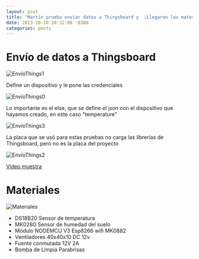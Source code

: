 ```yaml
---
layout: post
title: "Martín prueba enviar datos a Thingsboard y  ¡Llegaron los materiales!"
date: 2023-10-10 20:32:00 -0300
categories: posts
---
```


# Envío de datos a Thingsboard

![EnvíoThings1](/proyecto-plant-o-matic/assets/EnvíoThings1.jpg)

Define un dispositivo y le pone las credenciales

![EnvíoThings0](/proyecto-plant-o-matic/assets/EnvíoThings0.jpg)

Lo importante es el else, que se define el json con el dispositivo que hayamos creado, en este caso "temperature"

![EnvíoThings3](/proyecto-plant-o-matic/assets/EnvíoThings3.jpg)

La placa que se usó para estas pruebas no carga las librerias de Thingsboard, pero no es la placa del proyecto

![EnvíoThings2](/proyecto-plant-o-matic/assets/EnvíoThings2.jpg)

<a href="https://youtube.com/shorts/e0aFwL-xqUc?feature=share">Video muestra</a>

# Materiales


![Materiales](/proyecto-plant-o-matic/assets/Materiales.jpg)

- DS18B20 Sensor de temperatura
- MK0280 Sensor de humedad del suelo
- Módulo NODEMCU V3  Esp8266 wifi MK0882
- Ventiladores 40x40x10 DC 12v
- Fuente conmutada 12V 2A
- Bomba de Limpia Parabrisas 
